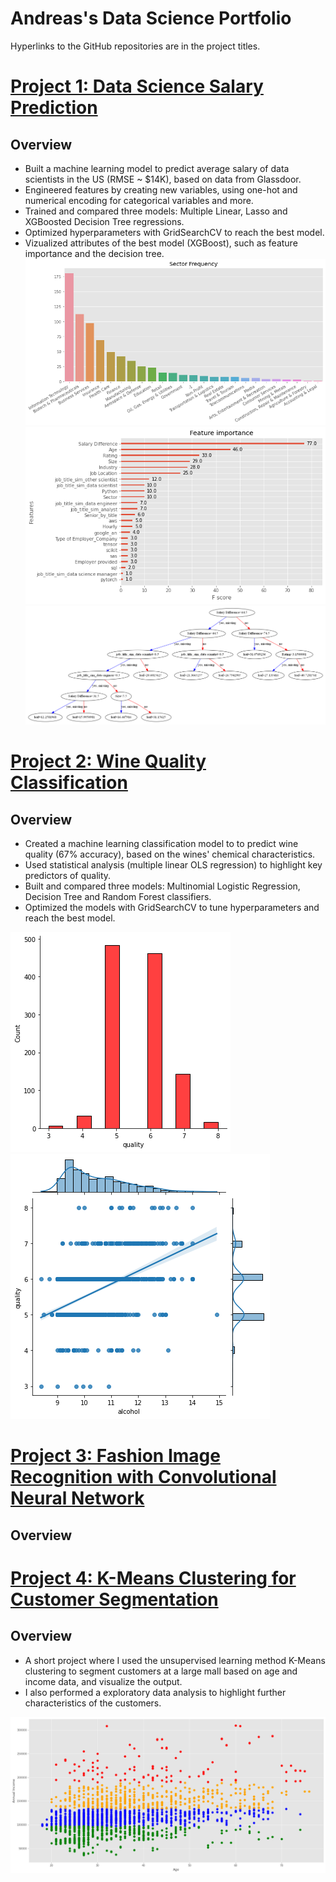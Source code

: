 # Andreas's Data Science Portfolio

Hyperlinks to the GitHub repositories are in the project titles.
# [Project 1: Data Science Salary Prediction](https://github.com/andreasbergstrm/Data-science-salary-prediction)
## Overview
* Built a machine learning model to predict average salary of data scientists in the US (RMSE ~ $14K), based on data from Glassdoor.
* Engineered features by creating new variables, using one-hot and numerical encoding for categorical variables and more.
* Trained and compared three models: Multiple Linear, Lasso and XGBoosted Decision Tree regressions.
* Optimized hyperparameters with GridSearchCV to reach the best model.
* Vizualized attributes of the best model (XGBoost), such as feature importance and the decision tree.
![](/images/sector_dist.png)
![](/images/feature_importance_xgb.png)
![](/images/xgb_tree.png)

# [Project 2: Wine Quality Classification](https://github.com/andreasbergstrm/DS-Wine-Quality-Project)
## Overview
* Created a machine learning classification model to to predict wine quality (67% accuracy), based on the wines' chemical characteristics.
* Used statistical analysis (multiple linear OLS regression) to highlight key predictors of quality.
* Built and compared three models: Multinomial Logistic Regression, Decision Tree and Random Forest classifiers.
* Optimized the models with GridSearchCV to tune hyperparameters and reach the best model.

![](/images/quality_dist.png)
![](/images/quality_alcohol_reg.png)

# [Project 3: Fashion Image Recognition with Convolutional Neural Network](https://github.com/andreasbergstrm/Fashion-Image-Recognition-with-CNN)
## Overview

# [Project 4: K-Means Clustering for Customer Segmentation](https://github.com/andreasbergstrm/K-Means-Clustering-for-Customer-Segmentation)
## Overview
* A short project where I used the unsupervised learning method K-Means clustering to segment customers at a large mall based on age and income data, and visualize the output. 
* I also performed a exploratory data analysis to highlight further characteristics of the customers.

![](/images/customer_clustering.png)
